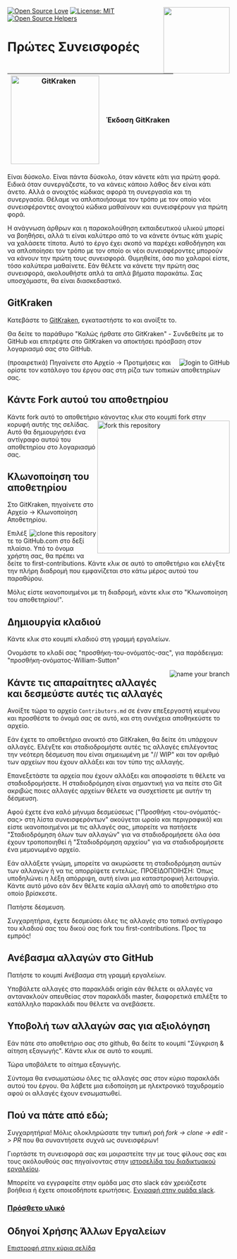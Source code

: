 [![Open Source Love](https://badges.frapsoft.com/os/v1/open-source.svg?v=103)](https://github.com/ellerbrock/open-source-badges/)
[<img align="right" width="150" src="https://firstcontributions.github.io/assets/gui-tool-tutorials/gitkraken-tutorial/join-slack-team.png">](https://join.slack.com/t/firstcontributors/shared_invite/zt-1hg51qkgm-Xc7HxhsiPYNN3ofX2_I8FA)
[![License: MIT](https://img.shields.io/badge/License-MIT-green.svg)](https://opensource.org/licenses/MIT)
[![Open Source Helpers](https://www.codetriage.com/roshanjossey/first-contributions/badges/users.svg)](https://www.codetriage.com/roshanjossey/first-contributions)


# Πρώτες Συνεισφορές

|<img alt="GitKraken" src="https://firstcontributions.github.io/assets/gui-tool-tutorials/gitkraken-tutorial/gk-icon.png" width="200">|Έκδοση GitKraken|
|---|---|

Είναι δύσκολο. Είναι πάντα δύσκολο, όταν κάνετε κάτι για πρώτη φορά. Ειδικά όταν συνεργάζεστε, το να κάνεις κάποιο λάθος δεν είναι κάτι άνετο. Αλλά ο ανοιχτός κώδικας αφορά τη συνεργασία και τη συνεργασία. Θέλαμε να απλοποιήσουμε τον τρόπο με τον οποίο νέοι συνεισφέροντες ανοιχτού κώδικα μαθαίνουν και συνεισφέρουν για πρώτη φορά.

Η ανάγνωση άρθρων και η παρακολούθηση εκπαιδευτικού υλικού μπορεί να βοηθήσει, αλλά τι είναι καλύτερο από το να κάνετε όντως κάτι χωρίς να χαλάσετε τίποτα. Αυτό το έργο έχει σκοπό να παρέχει καθοδήγηση και να απλοποίησει τον τρόπο με τον οποίο οι νέοι συνεισφέροντες μπορούν να κάνουν την πρώτη τους συνεισφορά. Θυμηθείτε, όσο πιο χαλαροί είστε, τόσο καλύτερα μαθαίνετε. Εάν θέλετε να κάνετε την πρώτη σας συνεισφορά, ακολουθήστε απλά τα απλά βήματα παρακάτω. Σας υποσχόμαστε, θα είναι διασκεδαστικό.

## GitKraken

Κατεβάστε το [GitKraken](https://www.gitkraken.com), εγκαταστήστε το και ανοίξτε το.

Θα δείτε το παράθυρο "Καλώς ήρθατε στο GitKraken" - Συνδεθείτε με το GitHub και επιτρέψτε στο GitKraken να αποκτήσει πρόσβαση στον λογαριασμό σας στο GitHub.

<img style="float: right;" src="https://firstcontributions.github.io/assets/gui-tool-tutorials/gitkraken-tutorial/gk-login.png" alt="login to GitHub" />

(προαιρετικά) Πηγαίνετε στο Αρχείο -> Προτιμήσεις και ορίστε τον κατάλογο του έργου σας στη ρίζα των τοπικών αποθετηρίων σας.

## Κάντε Fork αυτού του αποθετηρίου

Κάντε fork αυτό το αποθετήριο κάνοντας κλικ στο κουμπί fork στην κορυφή αυτής της σελίδας.
<img align="right" width="300" src="https://firstcontributions.github.io/assets/gui-tool-tutorials/gitkraken-tutorial/fork.png" alt="fork this repository" />
Αυτό θα δημιουργήσει ένα αντίγραφο αυτού του αποθετηρίου στο λογαριασμό σας.

## Κλωνοποίηση του αποθετηρίου

Στο GitKraken, πηγαίνετε στο Αρχείο -> Κλωνοποίηση Αποθετηρίου.

<img style="float: right;" src="https://firstcontributions.github.io/assets/gui-tool-tutorials/gitkraken-tutorial/gk-clone.png" alt="clone this repository" />

Επιλέξτε το GitHub.com στο δεξί πλαίσιο. Υπό το όνομα χρήστη σας, θα πρέπει να δείτε το first-contributions. Κάντε κλικ σε αυτό το αποθετήριο και ελέγξτε την πλήρη διαδρομή που εμφανίζεται στο κάτω μέρος αυτού του παραθύρου.

Μόλις είστε ικανοποιημένοι με τη διαδρομή, κάντε κλικ στο "Κλωνοποίηση του αποθετηρίου!".

## Δημιουργία κλαδιού

Κάντε κλικ στο κουμπί κλαδιού στη γραμμή εργαλείων.

Ονομάστε το κλαδί σας "προσθήκη-του-ονόματός-σας", για παράδειγμα: "προσθήκη-ονόματος-William-Sutton"

<img style="float: right;" src="https://firstcontributions.github.io/assets/gui-tool-tutorials/gitkraken-tutorial/gk-branch.png" alt="name your branch" />

## Κάντε τις απαραίτητες αλλαγές και δεσμεύστε αυτές τις αλλαγές

Ανοίξτε τώρα το αρχείο `Contributors.md` σε έναν επεξεργαστή κειμένου και προσθέστε το όνομά σας σε αυτό, και στη συνέχεια αποθηκεύστε το αρχείο.

Εάν έχετε το αποθετήριο ανοικτό στο GitKraken, θα δείτε ότι υπάρχουν αλλαγές. Ελέγξτε και σταδιοδρομήστε αυτές τις αλλαγές επιλέγοντας την νεότερη δέσμευση που είναι σημειωμένη με "// WIP" και τον αριθμό των αρχείων που έχουν αλλάξει και τον τύπο της αλλαγής.

Επανεξετάστε τα αρχεία που έχουν αλλάξει και αποφασίστε τι θέλετε να σταδιοδρομήσετε. Η σταδιοδρόμηση είναι σημαντική για να πείτε στο Git ακριβώς ποιες αλλαγές αρχείων θέλετε να συσχετίσετε με αυτήν τη δέσμευση.

Αφού έχετε ένα καλό μήνυμα δεσμεύσεως ("Προσθήκη <του-ονόματός-σας> στη λίστα συνεισφερόντων" ακούγεται ωραίο και περιγραφικό) και είστε ικανοποιημένοι με τις αλλαγές σας, μπορείτε να πατήσετε "Σταδιοδρόμηση όλων των αλλαγών" για να σταδιοδρομήσετε όλα όσα έχουν τροποποιηθεί ή "Σταδιοδρόμηση αρχείου" για να σταδιοδρομήσετε ένα μεμονωμένο αρχείο.

Εάν αλλάξετε γνώμη, μπορείτε να ακυρώσετε τη σταδιοδρόμηση αυτών των αλλαγών ή να τις απορρίψετε εντελώς.
ΠΡΟΕΙΔΟΠΟΙΗΣΗ: Όπως υποδηλώνει η λέξη απόρριψη, αυτή είναι μια καταστροφική λειτουργία. Κάντε αυτό μόνο εάν δεν θέλετε καμία αλλαγή από το αποθετήριο στο οποίο βρίσκεστε.

Πατήστε δέσμευση.

Συγχαρητήρια, έχετε δεσμεύσει όλες τις αλλαγές στο τοπικό αντίγραφο του κλαδιού σας του δικού σας fork του first-contributions. Προς τα εμπρός!

## Ανέβασμα αλλαγών στο GitHub

Πατήστε το κουμπί Ανέβασμα στη γραμμή εργαλείων.

Υποβάλετε αλλαγές στο παρακλάδι origin εάν θέλετε οι αλλαγές να αντανακλούν απευθείας στον παρακλάδι master, διαφορετικά επιλέξτε το κατάλληλο παρακλάδι που θέλετε να ανεβάσετε.

## Υποβολή των αλλαγών σας για αξιολόγηση

Εάν πάτε στο αποθετήριο σας στο github, θα δείτε το κουμπί "Σύγκριση & αίτηση εξαγωγής". Κάντε κλικ σε αυτό το κουμπί.

Τώρα υποβάλετε το αίτημα εξαγωγής.

Σύντομα θα ενσωματώσω όλες τις αλλαγές σας στον κύριο παρακλάδι αυτού του έργου. Θα λάβετε μια ειδοποίηση με ηλεκτρονικό ταχυδρομείο αφού οι αλλαγές έχουν ενσωματωθεί.

## Πού να πάτε από εδώ;

Συγχαρητήρια! Μόλις ολοκληρώσατε την τυπική ροή _fork -> clone -> edit -> PR_ που θα συναντήσετε συχνά ως συνεισφέρων!

Γιορτάστε τη συνεισφορά σας και μοιραστείτε την με τους φίλους σας και τους ακόλουθούς σας πηγαίνοντας στην [ιστοσελίδα του διαδικτυακού εργαλείου](https://firstcontributions.github.io/#social-share).

Μπορείτε να εγγραφείτε στην ομάδα μας στο slack εάν χρειάζεστε βοήθεια ή έχετε οποιεσδήποτε ερωτήσεις. [Εγγραφή στην ομάδα slack](https://join.slack.com/t/firstcontributors/shared_invite/zt-1hg51qkgm-Xc7HxhsiPYNN3ofX2_I8FA).

### [Πρόσθετο υλικό](../additional-material/git_workflow_scenarios/additional-material.md)

## Οδηγοί Χρήσης Άλλων Εργαλείων
[Επιστροφή στην κύρια σελίδα](https://github.com/firstcontributions/first-contributions#tutorials-using-other-tools)
